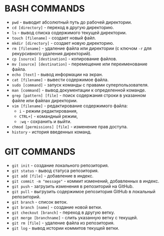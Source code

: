 # BASH COMMANDS

- `pwd` - выводит абсолютный путь до рабочей директории.
- `cd [directory]` - переход в другую директорию.
- `ls` - вывод списка содержимого текущей директории.
- `touch [filename]` - создает новый файл.
- `mkdir [directory]` - создает новую директорию.
- `rm [filename]` - удаление файла или директории (с ключом `-r` для рекурсивного удаления директорий).
- `cp [source] [destination]` - копирование файлов.
- `mv [source] [destination]` - перемещение или переименование файла.
- `echo [text]` - вывод информации на экран.
- `cat [filename]` - вывести содержимое файла.
- `sudo [command]` - запуск команды с правами суперпользователя.
- `man [command]` - вывод документации к определенной команде.
- `grep [pattern] [file]` - поиск содержания строки в указанном файле или файлах директории.
- `vim [filename]` - редактирование содержимого файла:
  - `i` - режим редактирования,
  - `CTRL+[` - командный режим,
  - `:wq` - сохранить и выйти.
- `chmod [permissions] [file]` - изменение прав доступа.
- `history` - история введенных команд.

# GIT COMMANDS

- `git init` - создание локального репозитория.
- `git status` - вывод статуса репозитория.
- `git add [file]` - добавление в индекс.
- `git commit -m "message"` - коммит изменений, добавленных в индекс.
- `git push` - загрузить изменения в репозиторий на GitHub.
- `git pull` - выгрузить содержимое репозитория GitHub в локальный репозиторий.
- `git branch` - список веток.
- `git branch [name]` - создание новой ветки.
- `git checkout [branch]` - переход в другую ветку.
- `git merge [branchname]` - слить указанную ветку с текущей.
- `git rm [file]` - удаление файла из репозитория.
- `git log` - вывод истории коммитов текущей ветки.
